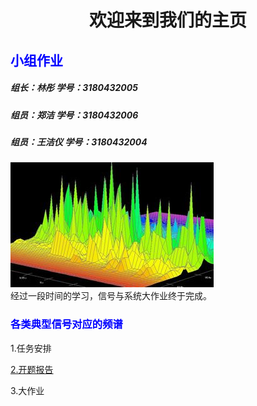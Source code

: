 <IDOCTYPE html>
<head>
<meta charset="utf-8">
</head>
<body>
<h1><center>欢迎来到我们的主页</center></h1>
<h2 style="color:blue;">小组作业</h2>
<h5>组长：林彤   学号：3180432005</h5> 
<h5>组员：郑洁   学号：3180432006</h5>
<h5>组员：王洁仪 学号：3180432004</h5>
<p>
<p1>
<img src="timg.jpg">
<br>
</p1> 经过一段时间的学习，信号与系统大作业终于完成。
</p>
<h3 style="color:blue;">各类典型信号对应的频谱</h3>
<p>
<p1>1.任务安排</p1>
</p>
<p>
<p1><a href="https://github.com/13123891831/hello/blob/master/report">2.开题报告</a></p1>
</p>
<p>
<p1>3.大作业</p1>
</p>
</body>
</html>
